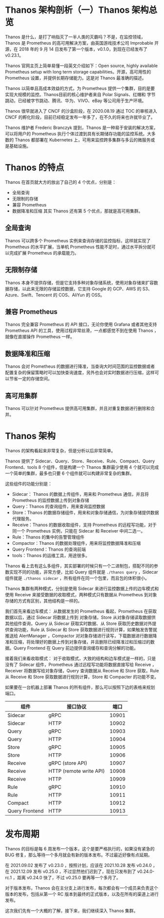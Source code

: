 # Thanos 架构剖析（一）Thanos 架构总览

Thanos 是什么，是打了响指灭了一半人类的灭霸吗？不是，在监控领域，Thanos 是 Prometheus 的高可用解决方案，由英国游戏技术公司 Improbable 开源，在 2018 年的 9 月 14 日发布了第一个版本，v0.1.0，到现在已经发布了 v0.23.1。

Thanos 官网主页上简单易懂一段英文介绍如下：Open source, highly available Prometheus setup with long term storage capabilities。开源，高可用性的 Prometheus 设置，并提供长期存储能力。这是对 Thanos 最准确的描述。

Thanos 以简单且高成本效益的方式，为 Prometheus 提供一个集群，目的是要实现大规模的监控。Thanos目前的核心维护者来自 Polar Signals、红帽和 字节跳动，已经被字节跳动、腾讯、华为、VIVO、eBay 等公司用于生产环境。

Thanos 很早就进入了 CNCF 的沙盒阶段，在 2020.08.19 通过 TOC 的审核进入 CNCF 的孵化阶段，目前已经稳定发布一年多了，在不久的将来也许就毕业了。

Thanos 维护者 Frederic Branczyk 提到，Thanos 是一种易于安装的解决方案，可以将用户的 Prometheus 执行个体过渡到具有长期储存功能的监控系统。大多数的 Thanos 都部署在 Kubernetes 上，可用来监控跨多集群与多云的微服务或是基础设施。

# Thanos 的特点

Thanos 在首页就大方的放出了自己的 4 个优点，分别是：

* 全局查询
* 无限制的存储
* 兼容 Prometheus
* 数据降准和压缩
其实 Thanos 还有第 5 个优点，那就是高可用集群。

## 全局查询
Thanos 可以跨多个 Prometheus 实例来查询存储的监控指标，这样就实现了 Prometheus 的水平扩展，当单机 Prometheus 性能不足时，通过水平拆分就可以完成扩展 Prometheus 的承载能力。

## 无限制存储
Thanos 本身不提供存储，但是它支持多种对象存储系统，使用对象存储来扩容数据存储，以此来无限的存储监控数据，它支持 Google 的 GCP、AWS 的 S3、Azure、Swift、Tencent 的 COS、AliYun 的 OSS。

## 兼容 Prometheus
Thanos 完全兼容 Prometheus 的 API 接口，无论你使用 Grafana 或者其他支持 Prometheus API 的工具，使用过程非常丝滑，一点都感觉不到在使用 Thanos ，就像在直接操作 Prometheus 一样。
## 数据降准和压缩

Thanos 会对 Prometheus 的数据进行降准，当查询大时间范围的监控数据或者配置复杂的保留策略时可以加快查询速度，另外也会对实时数据进行压缩，这样可以节省一定的存储空间。

## 高可用集群

Thanos 可以针对 Prometheus 提供高可用集群，并且对重复数据进行删除和合并。


# Thanos 架构

Thanos 的架构看起来非常复杂，但是分析以后非常简单。

Thanos 提供了 Sidecar、Query、Store、Receive、Rule、Compact、Query Frontend、tools 8 个组件，但是构建一个 Thanos 集群最少使用 4 个就可以完成一个简单的集群，最多也只要 6 个组件就可以构建非常复杂的集群。

这些组件的功能分别是：
* Sidecar： Thanos 的数据上传组件，用来和 Prometheus 通信，并且将 Prometheus 的监控数据上传到对象存储
* Query：Thanos 的查询组件，用来查询监控数据
* Store：Thanos 的数据存储组件，用来和对象存储通信，为对象存储提供数据代理服务。
* Receive：Thanos 的数据收取组件，支持 Prometheus 的远程写功能，对于同一个 Prometheus 实例，只能在 Sidecar 和 Receiver 中间二选一。
* Rule：Thanos 的集中的告警管理组件
* Compactor：Thanos 的数据处理组件，用来将监控数据降准和压缩
* Query Frontend：Thanos 的查询前端
* tools：Thanos 的运维工具，用途很多。

Thanos 看上去有这么多组件，其实部署的时候只有一个二进制包，搭配不同的参数实现不同的功能，非常方便，比如 Query 组件就是 `./thanos query` ，Sidecar 组件就是 `./thanos sidecar` ，所有组件在同一个包里，而且包的体积很小。

Thanos 集群有两种模式，分别是使用 Sidecar 来进行监控数据上传的边车模式和使用 Receive 来接受数据的收取模式，两种模式只有数据从 Prometheus 到对象存储的方式有区别，其他结构是一样的。

我们首先来看边车模式：
从数据发生的 Prometheus 看起，Prometheus 在获取数据以后，通过 Sidecar 将数据上传到 对象存储，Store 从对象存储读取数据供其他组件查询，Query 从 Sidecar 获取实时数据、从 Store 获取历史数据对外提供查询功能，Rule 从 Sidecar 和 Store 获取数据进行规则计算，如果触发告警就推送给 AlertManager ，Compactor 对对象存储进行读写，下载数据进行数据降准和压缩，将处理好的数据上传到对象存储，并且删除已经降准过和压缩过的数据。Query Frontend 在 Query 前边提供查询缓存和查询分解的功能。

接着我们来看收取模式：
对于收取模式，大致的结构和边车模式是一样的，只是没有了 Sidecar 组件，Prometheus 通过远程写功能将数据直接写给 Receive ，Receiver 将数据写给对象存储，Query 查询数据从 Receive 和 Store 获取，Rule 从 Receive 和 Store 获取数据进行规则计算，Store 和 Compacter 的功能不变。


如果要在一台机器上部署 Thanos 的所有组件，那么可以按照下边的表格来规划端口。


组件	|接口协议	|端口
| --- | --- | --- |
Sidecar	|gRPC	|10901
Sidecar	|HTTP	|10902
Query	|gRPC	|10903
Query	|HTTP	|10904
Store	|gRPC	|10905
Store	|HTTP	|10906
Receive	|gRPC (store API)	|10907
Receive	|HTTP (remote write API)	|10908
Receive	|HTTP	|10909
Rule	|gRPC	|10910
Rule	|HTTP	|10911
Compact	|HTTP	|10912
Query Frontend	|HTTP	|10913




# 发布周期

Thanos 的目标是每 6 周发布一个版本，这个是要严格执行的，如果没有紧急的 BUG 修复，那么等待一个多月就会有新的版本发布。不过最近好像有点延期。

在 2021.09.02 发布了 v0.23.0 ，按照计划，应该在 2021.10.28 发布 v0.24.0 ，在 2021.12.09 发布 v0.25.0 ，不过显然他们迟到了，现在只发布到了 v0.24.0-rc.1 ，距离 v0.24.0 快了，不过 v0.25.0 要再等一个多月了。

对于版本发布，Thanos 会在主分支上进行发布，每次都会有一个成员来负责这个版本的发布，包括从第一个 RC 版本到最终的正式版本，以及在所有的渠道上进行发布。


这次我们先有一个大概的了解，接下来，我们继续深入 Thanos 集群。


